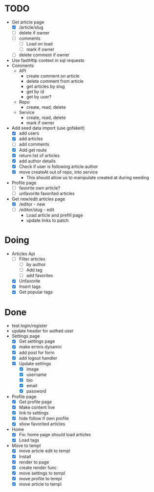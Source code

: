 # TODO

- Get article page
  - [x] /article/slug
  - [ ] delete if owner
  - [ ] comments
    - [ ] Load on load
    - [ ] mark if owner
  - [ ] delete comment if owner
- Use fastHttp context in sql requests
- Comments
  - API
    - create comment on article
    - delete comment from article
    - get articles by slug
    - get by id
    - get by user?
  - Repo
    - create, read, delete
  - Service
    - create, read, delete
    - mark if owner
- Add seed data import (use gofakeit)
  - [x] add users
  - [x] add articles
  - [ ] add comments
  - [x] Add get route
  - [x] return list of articles
  - [x] add author details
  - [x] Check if user is following article author
  - [x] move createAt out of repo, into service
    - This should allow us to manipulate created at during seeding
- Profile page
  - [ ] favorite own article?
  - [ ] unfavorite favorited articles
- Get new/edit articles page
  - [x] /editor - new
  - [ ] /editor/slug - edit
    - Load article and prefill page
    - update links to patch

# Doing

- Articles Api
  - [ ] Filter articles
    - [ ] by author
    - [ ] Add tag
    - [ ] add favorites
  - [x] Unfavorite
  - [x] Insert tags
  - [x] Get popular tags

# Done

- test login/register
- update header for authed user
- Settings page
  - [x] Get settings page
  - [x] make errors dynamic
  - [x] add post for form
  - [x] add logout handler
  - [x] Update settings
    - [x] image
    - [x] username
    - [x] bio
    - [x] email
    - [x] password
- Profile page
  - [x] Get profile page
  - [x] Make content live
  - [x] link to settings
  - [x] hide follow if own profile
  - [x] show favorited articles
- Home
  - [x] Fix: home page should load articles
  - [x] Load tags
- Move to templ
  - [x] move article edit to templ
  - [x] Install
  - [x] render to page
  - [x] create render func
  - [x] move settings to templ
  - [x] move profile to templ
  - [x] move article to templ

